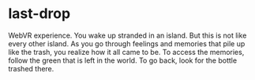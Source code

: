# last-drop
WebVR experience. 
You wake up stranded in an island. But this is not like every other island. 
As you go through feelings and memories that pile up like the trash, you realize how it all came to be. 
To access the memories, follow the green that is left in the world.
To go back, look for the bottle trashed there. 
